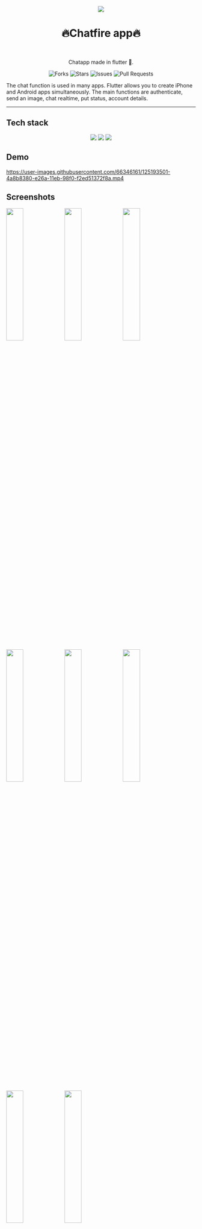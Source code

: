 

<p align="center" width="100%">
  <img src="https://user-images.githubusercontent.com/66346161/125189646-ba900e80-e256-11eb-9d56-d76cd04aef33.png"/>
</p>  
<h1 align="center">🔥Chatfire app🔥</h1> <br>
<p align="center">Chatapp made in flutter 💓.</p>

<div align="center">

![Forks](https://img.shields.io/github/forks/anotherwebguy/Chat-App-Flutter)
![Stars](https://img.shields.io/github/stars/anotherwebguy/Chat-App-Flutter)
![Issues](https://img.shields.io/github/issues/anotherwebguy/Chat-App-Flutter)
![Pull Requests](https://img.shields.io/github/issues-pr/anotherwebguy/Chat-App-Flutter?) 

</div>

The chat function is used in many apps. Flutter allows you to create iPhone and Android apps simultaneously. The main functions are authenticate, send an image, chat realtime, put status, account details.


----
## Tech stack

<div align="center">
<img src="https://img.shields.io/badge/dart-%230175C2.svg?&style=for-the-badge&logo=dart&logoColor=white"/>  <img src="https://img.shields.io/badge/flutter-%230175C2.svg?&style=for-the-badge&logo=flutter&logoColor=white"/>  <img src="https://img.shields.io/badge/firebase-%230175C2.svg?&style=for-the-badge&logo=firebase&logoColor=white"/>
</div>

## Demo 

https://user-images.githubusercontent.com/66346161/125193501-4a8b8380-e26a-11eb-98f0-f2ed51372f8a.mp4


## Screenshots 

<img src="https://user-images.githubusercontent.com/66346161/125193658-2d0ae980-e26b-11eb-95c2-a75f70097ece.jpg" width=30%/>
<img src="https://user-images.githubusercontent.com/66346161/125193657-2bd9bc80-e26b-11eb-9d66-41d1a4c9fe69.jpg" width=30%/>
<img src="https://user-images.githubusercontent.com/66346161/125193662-2f6d4380-e26b-11eb-8484-8bedbc669cba.jpg" width=30%/>
<img src="https://user-images.githubusercontent.com/66346161/125193663-31370700-e26b-11eb-9702-2fad5df908ee.jpg" width=30%/>
<img src="https://user-images.githubusercontent.com/66346161/125193653-28decc00-e26b-11eb-9a35-c8b80e4303f7.jpg" width=30%/>
<img src="https://user-images.githubusercontent.com/66346161/125193659-2da38000-e26b-11eb-9230-606322e46ecd.jpg" width=30%/>
<img src="https://user-images.githubusercontent.com/66346161/125193661-2ed4ad00-e26b-11eb-829c-fff5a31faae5.jpg" width=30%/>
<img src="https://user-images.githubusercontent.com/66346161/125193659-2da38000-e26b-11eb-9230-606322e46ecd.jpg" width=30%/>


## Getting Started

This project is a starting point for a Flutter application.

A few resources to get you started if this is your first Flutter project:

- [Lab: Write your first Flutter app](https://flutter.dev/docs/get-started/codelab)
- [Cookbook: Useful Flutter samples](https://flutter.dev/docs/cookbook)

For help getting started with Flutter, view our
[online documentation](https://flutter.dev/docs), which offers tutorials,
samples, guidance on mobile development, and a full API reference.

<h2 align= "left"><b>Contributing Guidelines!</b></h2>

1. Make sure to keep the UI consistent while adding a new feature.
2. When adding new packages, use the package version which is compatible with the new flutter 2 update.
3. Make sure that your code is well documented, especially in the tougher areas.
4. Maintain a uniform naming convention throughout the codebase.
5. If your code is being repetitive then refactor it to create a new widget for future use.
6. Make the code as modular as possible, separating the UI from the logic.

Contributions are always welcome! You can also visit our [contributing guidelines](https://github.com/anotherwebguy/Chat-App-Flutter/blob/master/CONTRIBUTING.md) beforing making any contributions. 


<h2 align= "left"><b>Steps</b></h2>

![Steps](https://media.giphy.com/media/o5BzNDDFQnepi/giphy.gif)


**1.** Fork [this](https://github.com/anotherwebguy/Chat-App-Flutter) repository.

<img src="https://user-images.githubusercontent.com/41269164/70219309-9a3eca80-176a-11ea-8a4d-1bd701d07314.png" width=300>


**2.** Clone the forked repository.

```terminal
git clone https://github.com/<your-github-username>/Chat-App-Flutter.git
```

<img src="https://encrypted-tbn0.gstatic.com/images?q=tbn%3AANd9GcT5N0HJ9db7jSvcL4dsDscZQBzqQqqKVs0BnO1OVz26glLWKJRY&usqp=CAU" width="300">

**3.** Navigate to the project directory.

```terminal
cd Chat-App-Flutter
```

**4.** Create a new branch.

```terminal
git checkout -b <your_branch_name>
```

**5.** Make changes in source code.

![changes](https://media.giphy.com/media/QNFhOolVeCzPQ2Mx85/200w_d.gif)


**6.** Commit your changes.
```terminal
git commit -m "Message"
```

**7.** Push your local branch to the remote repository.
```terminal
git push -u origin <your_branch_name>
```

**8.** Create a Pull Request!


Finally, go to your repository in the browser and click on `compare and pull requests`.
Then add a title and description to your pull request that explains your precious effort.

<img src="https://user-images.githubusercontent.com/41269164/70219707-47194780-176b-11ea-96c2-d0c401ddb1e0.png" width=600>
		
click on `Compare and Pull Request`
		
<img src="https://user-images.githubusercontent.com/41269164/70219836-8d6ea680-176b-11ea-81d5-549093bf0954.png" width=600>

**Congratulations!!**  :boom: Sit and relax, you've made your contribution to [Chatfire](https://github.com/anotherwebguy/Chat-App-Flutter) project.

<h2 align= "left"><b>Code of Conduct</b></h2>

We follow certain guidelines in order to maintain this repository. Please find our [code of conduct](https://github.com/anotherwebguy/Chat-App-Flutter/blob/master/CODE_OF_CONDUCT.md) and read it carefully.

<h2 align= "left"><b>License</b></h2>

Distributed under the MIT License. See [LICENSE](https://github.com/anotherwebguy/Chat-App-Flutter/blob/master/LICENSE) for more information.






